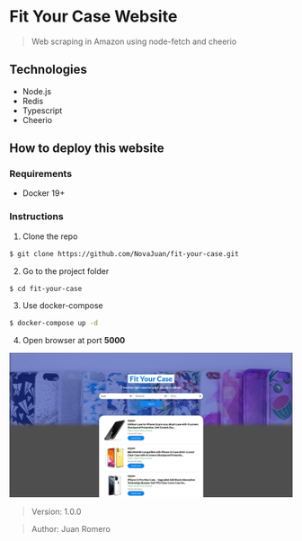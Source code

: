 # Fit Your Case Website
>Web scraping in Amazon using node-fetch and cheerio

## Technologies
- Node.js
- Redis
- Typescript
- Cheerio

## How to deploy this website

### Requirements
- Docker 19+

### Instructions
1. Clone the repo
```bash
$ git clone https://github.com/NovaJuan/fit-your-case.git
```

2. Go to the project folder
```bash
$ cd fit-your-case
```  

3. Use docker-compose
```bash
$ docker-compose up -d 
```

4. Open browser at port **5000**

![Website screenshot](./Screenshot.jpg)

> Version: 1.0.0

> Author: Juan Romero